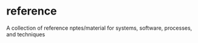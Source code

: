 # reference
A collection of reference nptes/material for systems, software, processes, and techniques

